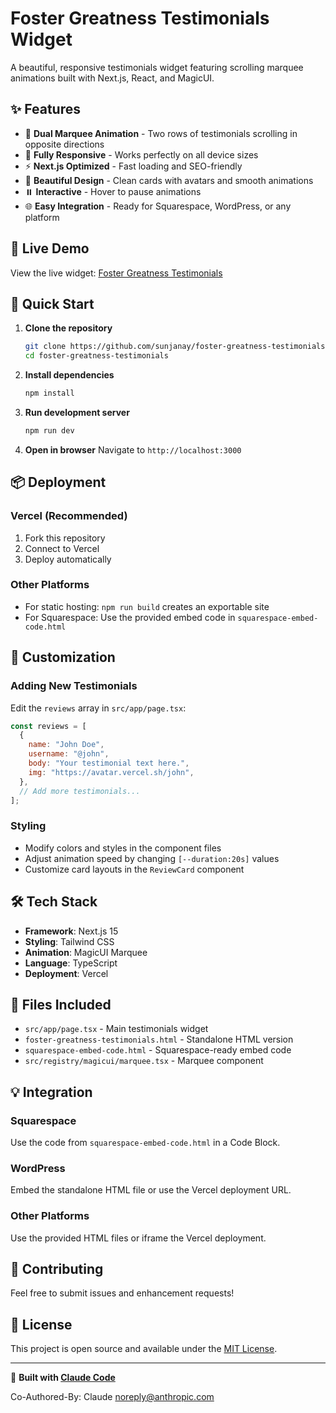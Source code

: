# Foster Greatness Testimonials Widget

A beautiful, responsive testimonials widget featuring scrolling marquee animations built with Next.js, React, and MagicUI.

## ✨ Features

- 🎡 **Dual Marquee Animation** - Two rows of testimonials scrolling in opposite directions
- 📱 **Fully Responsive** - Works perfectly on all device sizes
- ⚡ **Next.js Optimized** - Fast loading and SEO-friendly
- 🎨 **Beautiful Design** - Clean cards with avatars and smooth animations
- ⏸️ **Interactive** - Hover to pause animations
- 🌐 **Easy Integration** - Ready for Squarespace, WordPress, or any platform

## 🎯 Live Demo

View the live widget: [Foster Greatness Testimonials](https://foster-greatness-testimonials.vercel.app)

## 🚀 Quick Start

1. **Clone the repository**
   ```bash
   git clone https://github.com/sunjanay/foster-greatness-testimonials.git
   cd foster-greatness-testimonials
   ```

2. **Install dependencies**
   ```bash
   npm install
   ```

3. **Run development server**
   ```bash
   npm run dev
   ```

4. **Open in browser**
   Navigate to `http://localhost:3000`

## 📦 Deployment

### Vercel (Recommended)
1. Fork this repository
2. Connect to Vercel
3. Deploy automatically

### Other Platforms
- For static hosting: `npm run build` creates an exportable site
- For Squarespace: Use the provided embed code in `squarespace-embed-code.html`

## 🎨 Customization

### Adding New Testimonials
Edit the `reviews` array in `src/app/page.tsx`:

```javascript
const reviews = [
  {
    name: "John Doe",
    username: "@john",
    body: "Your testimonial text here.",
    img: "https://avatar.vercel.sh/john",
  },
  // Add more testimonials...
];
```

### Styling
- Modify colors and styles in the component files
- Adjust animation speed by changing `[--duration:20s]` values
- Customize card layouts in the `ReviewCard` component

## 🛠️ Tech Stack

- **Framework**: Next.js 15
- **Styling**: Tailwind CSS
- **Animation**: MagicUI Marquee
- **Language**: TypeScript
- **Deployment**: Vercel

## 📄 Files Included

- `src/app/page.tsx` - Main testimonials widget
- `foster-greatness-testimonials.html` - Standalone HTML version
- `squarespace-embed-code.html` - Squarespace-ready embed code
- `src/registry/magicui/marquee.tsx` - Marquee component

## 💡 Integration

### Squarespace
Use the code from `squarespace-embed-code.html` in a Code Block.

### WordPress
Embed the standalone HTML file or use the Vercel deployment URL.

### Other Platforms
Use the provided HTML files or iframe the Vercel deployment.

## 🤝 Contributing

Feel free to submit issues and enhancement requests!

## 📝 License

This project is open source and available under the [MIT License](LICENSE).

---

💫 **Built with [Claude Code](https://claude.ai/code)**

Co-Authored-By: Claude <noreply@anthropic.com>